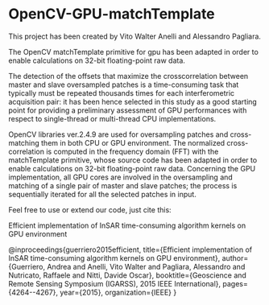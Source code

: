 # OpenCV-GPU-matchTemplate

This project has been created by Vito Walter Anelli and Alessandro Pagliara.

The OpenCV matchTemplate primitive for gpu has been adapted in order to enable calculations on 32-bit floating-point raw data.

The detection of the offsets that maximize the crosscorrelation between master and slave oversampled patches is a time-consuming task that typically must be repeated thousands times for each interferometric acquisition pair: it has been hence selected in this study as a good starting point for providing a preliminary assessment of GPU performances with respect to single-thread or multi-thread CPU implementations.

OpenCV libraries ver.2.4.9 are used for oversampling patches and cross-matching them in both CPU or GPU environment. The normalized cross-correlation is computed in the frequency domain (FFT) with the matchTemplate primitive, whose source code has been adapted in order to enable calculations on 32-bit floating-point raw data.
Concerning the GPU implementation, all GPU cores are involved in the oversampling and matching of a single pair of master and slave patches; the process is sequentially iterated for all the selected patches in input.

Feel free to use or extend our code, just cite this:

Efficient implementation of InSAR time-consuming algorithm kernels on GPU environment

@inproceedings{guerriero2015efficient,
  title={Efficient implementation of InSAR time-consuming algorithm kernels on GPU environment},
  author={Guerriero, Andrea and Anelli, Vito Walter and Pagliara, Alessandro and Nutricato, Raffaele and Nitti, Davide Oscar},
  booktitle={Geoscience and Remote Sensing Symposium (IGARSS), 2015 IEEE International},
  pages={4264--4267},
  year={2015},
  organization={IEEE}
}
